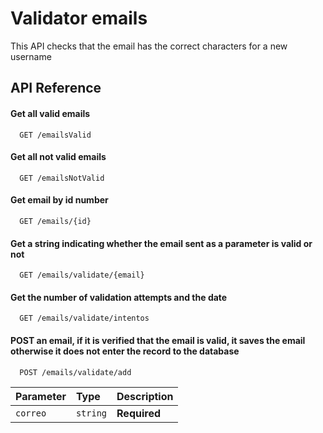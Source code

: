 
# Validator emails

This API checks that the email has the correct characters for a new username

## API Reference

#### Get all valid emails

```http
  GET /emailsValid 
```

#### Get all not valid emails 

```http
  GET /emailsNotValid
```

#### Get email by id number

```http
  GET /emails/{id}
```
#### Get a string indicating whether the email sent as a parameter is valid or not

```http
  GET /emails/validate/{email}
```

#### Get the number of validation attempts and the date

```http
  GET /emails/validate/intentos
```

#### POST an email, if it is verified that the email is valid, it saves the email otherwise it does not enter the record to the database

```http
  POST /emails/validate/add
```

| Parameter | Type     | Description                       |
| :-------- | :------- | :-------------------------------- |
| `correo`      | `string` | **Required**|




